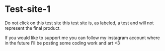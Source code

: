 # Test-site-1
Do not click on this test site this test site is, as labeled, a test and will not represent the final product. <div>
If you would like to support me you can follow my instagram account where in the future I'll be posting some coding work and art <3
